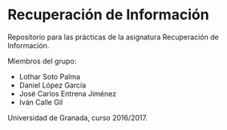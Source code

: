 # Recuperación de Información
Repositorio para las prácticas de la asignatura Recuperación de Información. 

Miembros del grupo:
- Lothar Soto Palma
- Daniel López García
- José Carlos Entrena Jiménez
- Iván Calle Gil

Universidad de Granada, curso 2016/2017. 
